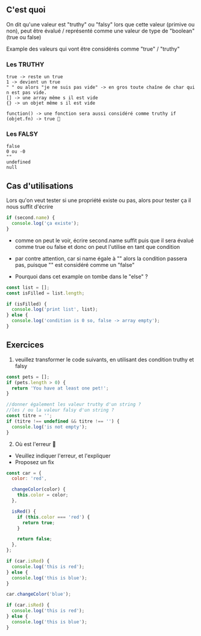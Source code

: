 ## C'est quoi

On dit qu'une valeur est "truthy" ou "falsy" lors que cette valeur (primive ou non), peut être évalué / représenté comme une valeur de type de "boolean" (true ou false)

Example des valeurs qui vont être considérés comme "true" / "truthy"

### Les TRUTHY

```
true -> reste un true
1 -> devient un true
" " ou alors "je ne suis pas vide" -> en gros toute chaîne de char qui n est pas vide.
[] -> une array même s il est vide
{} -> un objet même s il est vide

function() -> une fonction sera aussi considéré comme truthy if (objet.fn) -> true 🚨

```

### Les FALSY

```
false
0 ou -0
""
undefined
null
```

## Cas d'utilisations

Lors qu'on veut tester si une propriété existe ou pas, alors pour tester ça il nous suffit d'écrire

```js
if (second.name) {
  console.log('ça existe');
}
```

- comme on peut le voir, écrire second.name suffit puis que il sera évalué comme true ou false et donc on peut l'utilise en tant que condition
- par contre attention, car si name égale à "" alors la condition passera pas, puisque "" est considéré comme un "false"

- Pourquoi dans cet example on tombe dans le "else" ?

```js
const list = [];
const isFilled = list.length;

if (isFilled) {
  console.log('print list', list);
} else {
  console.log('condition is 0 so, false -> array empty');
}
```

## Exercices

1. veuillez transformer le code suivants, en utilisant des condition truthy et falsy

```js
const pets = [];
if (pets.length > 0) {
  return 'You have at least one pet!';
}
```

```js
//donner également les valeur truthy d'un string ?
//les / ou la valeur falsy d'un string ?
const titre = '';
if (titre !== undefined && titre !== '') {
  console.log('is not empty');
}
```

2. Où est l'erreur 🤔 
- Veuillez indiquer l'erreur, et l'expliquer
- Proposez un fix

```js
const car = {
  color: 'red',

  changeColor(color) {
    this.color = color;
  },

  isRed() {
    if (this.color === 'red') {
      return true;
    }

    return false;
  },
};

if (car.isRed) {
  console.log('this is red');
} else {
  console.log('this is blue');
}

car.changeColor('blue');

if (car.isRed) {
  console.log('this is red');
} else {
  console.log('this is blue');
}
```
